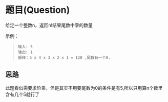 # 题目(Question)
给定一个整数n，返回n!结果尾数中零的数量

示例：
>`输入: 5`<br>
>`输出: 1`<br>
>`解释：5 x 4 x 3 x 2 x 1 = 120 ,尾数有一个0.`

## 思路
此题看似需要求阶乘，但是其实不用要尾数为0的条件是有5,所以只用算n个数里含有几个5就行了
